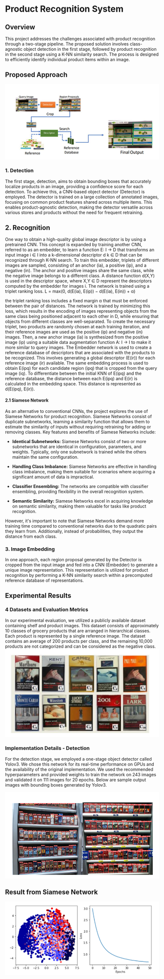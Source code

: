 # Product Recognition System

## Overview
This project addresses the challenges associated with product recognition through a two-stage pipeline. The proposed solution involves class-agnostic object detection in the first stage, followed by product recognition in the second stage using a K-NN similarity search. The process is designed to efficiently identify individual product items within an image.

## Proposed Approach
![Multistage Process](proposed.png)

### 1. Detection
The first stage, detection, aims to obtain bounding boxes that accurately localize products in an image, providing a confidence score for each detection. To achieve this, a CNN-based object detector (Detector) is employed. The detector is trained on a large collection of annotated images, focusing on common product features shared across multiple items. This enables product-agnostic detection, making the detector versatile across various stores and products without the need for frequent retraining.

## 2. Recognition
One way to obtain a high-quality global image descriptor is by using a pretrained CNN. This concept is expanded by training another CNN, referred to as an embedder, to learn a function E: I → D that transforms an input image i ∈ I into a k-dimensional descriptor d k ∈ D that can be recognized through K-NN search. To train this embedder, triplets of different images are sampled, consisting of an anchor (ia), a positive (ip), and a negative (in). The anchor and positive images share the same class, while the negative image belongs to a different class. A distance function d(X,Y) is used in the descriptor space, where X,Y ∈ D represent the descriptors computed by the embedder for images i. The network is trained using a triplet 
ranking loss.
 L = max(0, d(E(ia), E(ip)) − d(E(ia), E(in)) + α)

the triplet ranking loss includes a fixed margin α that must be enforced between the pair of distances. The network is trained by minimizing this loss, which results in the encoding of images representing objects from the same class being positioned adjacent to each other in D, while ensuring that objects from different classes are well-separated. To create the necessary triplet, two products are randomly chosen at each training iteration, and their reference images are used as the positive (ip) and negative (in) images. Then, a new anchor image (ia) is synthesized from the positive image (ip) using a suitable data augmentation function A: I → I to make it more similar to query images. The Embedder network is used to create a reference database of descriptors that are associated with the products to be recognized. This involves generating a global descriptor (E(ir)) for each reference image (ir) available. The same embedding process is used to obtain E(ipq) for each candidate region (ipq) that is cropped from the query image (iq). To differentiate between the initial KNN of E(ipq) and the reference database, the distance between each E(ipq) and E(ir) is calculated in the embedding space. This distance is represented as d(E(ipq), E(ir)).

#### 2.1 Siamese Network
As an alternative to conventional CNNs, the project explores the use of Siamese Networks for product recognition. Siamese Networks consist of duplicate subnetworks, learning a similarity function that allows them to estimate the similarity of inputs without requiring retraining for adding or removing classes. Key features and benefits of Siamese Networks include:

- **Identical Subnetworks:** Siamese Networks consist of two or more subnetworks that are identical in configuration, parameters, and weights. Typically, only one subnetwork is trained while the others maintain the same configuration.

- **Handling Class Imbalance:** Siamese Networks are effective in handling class imbalance, making them suitable for scenarios where acquiring a significant amount of data is impractical.

- **Classifier Ensembling:** The networks are compatible with classifier ensembling, providing flexibility in the overall recognition system.

- **Semantic Similarity:** Siamese Networks excel in acquiring knowledge on semantic similarity, making them valuable for tasks like product recognition.

However, it's important to note that Siamese Networks demand more training time compared to conventional networks due to the quadratic pairs they learn from. Additionally, instead of probabilities, they output the distance from each class.

### 3. Image Embedding
In one approach, each region proposal generated by the Detector is cropped from the input image and fed into a CNN (Embedder) to generate a unique image representation. This representation is utilized for product recognition by performing a K-NN similarity search within a precomputed reference database of representations.


## Experimental Results

### 4 Datasets and Evaluation Metrics
In our experimental evaluation, we utilized a publicly available dataset containing shelf and product images. This dataset consists of approximately 10 classes of grocery products that are arranged in hierarchical classes. Each product is represented by a single reference image. The dataset contains an average of 200 products per class, and the remaining 10,000 products are not categorized and can be considered as the negative class.
![sample input ](dataset.png)
### Implementation Details - Detection
For the detection stage, we employed a one-stage object detector called Yolov3. We chose this network for its real-time performance on GPUs and the availability of the original implementation. We used the recommended hyperparameters and provided weights to train the network on 243 images and validated it on 111 images for 20 epochs. Below are sample output images with bounding boxes generated by Yolov3.

![Yolov3 bounding box](yolo.png)

## Result from Siamese Network

![Yolov3 Sample Output](output.png)
